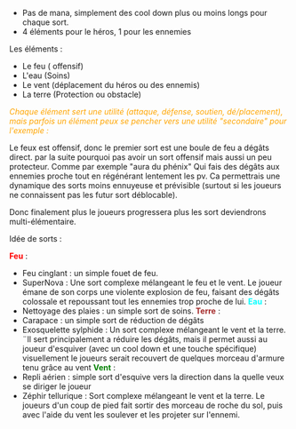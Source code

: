 - Pas de mana, simplement des cool down plus ou moins longs pour chaque sort.
- 4 éléments pour le héros, 1 pour les ennemies

Les éléments :
- Le feu ( offensif)
- L'eau (Soins)
- Le vent (déplacement du héros ou des ennemis)
- La terre (Protection ou obstacle)

_<span style="color:orange">Chaque élément sert une utilité (attaque, défense, soutien, dé/placement), mais parfois un élément peux se pencher vers une utilité "secondaire"
pour l'exemple :_</span>

Le feux est offensif, donc le premier sort est une boule de feu a dégâts direct. par la suite pourquoi pas avoir un sort offensif mais aussi un peu protecteur.
Comme par exemple "aura du phénix" Qui fais des dégâts aux ennemies proche tout en régénérant lentement les pv. Ca permettrais une dynamique des sorts moins ennuyeuse et prévisible (surtout si les joueurs ne connaissent pas les futur sort déblocable).

Donc finalement plus le joueurs progressera plus les sort deviendrons multi-élémentaire.

Idée de sorts :

**<span style="color:red">Feu</span>** : 
- Feu cinglant : un simple fouet de feu.
- SuperNova : Une sort complexe mélangeant le feu et le vent. Le joueur émane de son corps une violente explosion de feu, faisant des dégâts colossale et repoussant tout les ennemies trop proche de lui.
**<span style="color:cyan">Eau</span>** : 
- Nettoyage des plaies : un simple sort de soins.
**<span style="color:brown">Terre</span>** : 
- Carapace : un simple sort de réduction de dégâts
- Exosquelette sylphide : Un sort complexe mélangeant le vent et la terre. ¨Il sert principalement a réduire les dégâts, mais il permet aussi au joueur d'esquiver (avec un cool down et une touche spécifique) visuellement le joueurs serait recouvert de quelques morceau d'armure tenu grâce au vent
**<span style="color:green">Vent</span>** : 
- Repli aérien : simple sort d'esquive vers la direction dans la quelle veux se diriger le joueur
- Zéphir tellurique : Sort complexe mélangeant le vent et la terre. Le joueurs d'un coup de pied fait sortir des morceau de roche du sol, puis avec l'aide du vent les soulever et les projeter sur l'ennemi.